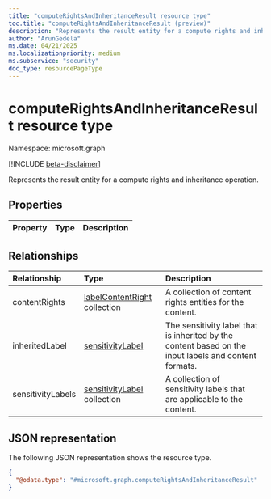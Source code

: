 ```yaml
---
title: "computeRightsAndInheritanceResult resource type"
toc.title: "computeRightsAndInheritanceResult (preview)"
description: "Represents the result entity for a compute rights and inheritance operation."
author: "ArunGedela"
ms.date: 04/21/2025
ms.localizationpriority: medium
ms.subservice: "security"
doc_type: resourcePageType
---
```


# computeRightsAndInheritanceResult resource type

Namespace: microsoft.graph

[!INCLUDE [beta-disclaimer](../../includes/beta-disclaimer.md)]

Represents the result entity for a compute rights and inheritance operation.

## Properties

|Property|Type|Description|
|:---|:---|:---|

## Relationships

|Relationship|Type|Description|
|:---|:---|:---|
|contentRights|[labelContentRight](../resources/labelcontentright.md) collection|A collection of content rights entities for the content.|
|inheritedLabel|[sensitivityLabel](../resources/security-sensitivitylabel.md)|The sensitivity label that is inherited by the content based on the input labels and content formats.|
|sensitivityLabels|[sensitivityLabel](../resources/security-sensitivitylabel.md) collection|A collection of sensitivity labels that are applicable to the content.|

## JSON representation

The following JSON representation shows the resource type.
<!-- {
  "blockType": "resource",
  "@odata.type": "microsoft.graph.computeRightsAndInheritanceResult"
}
-->
``` json
{
  "@odata.type": "#microsoft.graph.computeRightsAndInheritanceResult"
}
```
